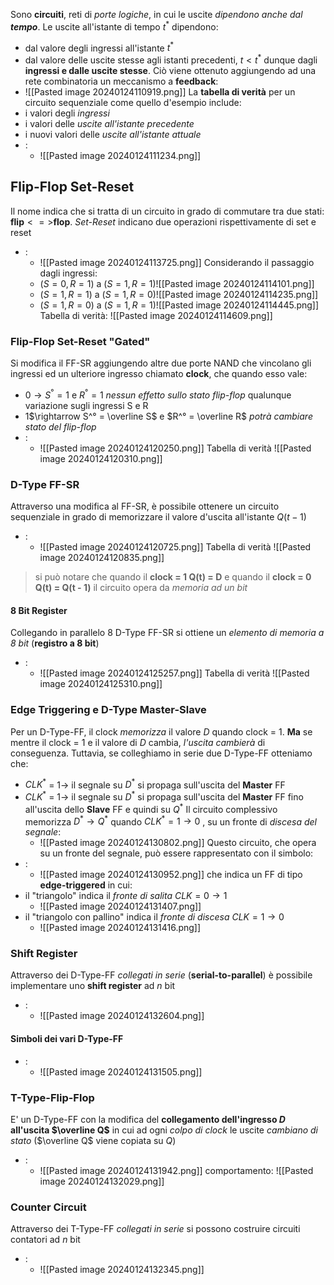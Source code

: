 Sono **circuiti**, reti di *porte logiche*, in cui le uscite *dipendono anche dal **tempo***.
Le uscite all'istante di tempo $t^*$ dipendono:
- dal valore degli ingressi all'istante $t^*$
- dal valore delle uscite stesse agli istanti precedenti, $t < t^*$
dunque dagli **ingressi e dalle uscite stesse**.
Ciò viene ottenuto aggiungendo ad una rete combinatoria un meccanismo a **feedback**:
- ![[Pasted image 20240124110919.png]]
La **tabella di verità** per un circuito sequenziale come quello d'esempio include:
- i valori degli *ingressi*
- i valori delle *uscite all'istante precedente*
- i nuovi valori delle *uscite all'istante attuale*
- :
	- ![[Pasted image 20240124111234.png]]
## Flip-Flop Set-Reset
Il nome indica che si tratta di un circuito in grado di commutare tra due stati: **flip**$<=>$**flop**.
*Set-Reset* indicano due operazioni rispettivamente di set e reset
- :
	- ![[Pasted image 20240124113725.png]]
	Considerando il passaggio dagli ingressi:
	- $(S = 0, R = 1)$ a $(S = 1, R = 1)$![[Pasted image 20240124114101.png]]
	- $(S = 1, R = 1)$ a $(S = 1, R = 0)$![[Pasted image 20240124114235.png]]
	- $(S = 1, R = 0)$ a $(S = 1, R = 1)$![[Pasted image 20240124114445.png]]
		Tabella di verità:
			![[Pasted image 20240124114609.png]]
### Flip-Flop Set-Reset "Gated"
Si modifica il FF-SR aggiungendo altre due porte NAND che vincolano gli ingressi ed un ulteriore ingresso chiamato **clock**, che quando esso vale:
- 0$\rightarrow S^° = 1$ e $R^° = 1$ *nessun effetto sullo stato flip-flop* qualunque variazione sugli ingressi S e R
- 1$\rightarrow S^° = \overline S$ e $R^° = \overline R$ *potrà cambiare stato del flip-flop*
- :
	- ![[Pasted image 20240124120250.png]]
		Tabella di verità
			![[Pasted image 20240124120310.png]]
### D-Type FF-SR
Attraverso una modifica al FF-SR, è possibile ottenere un circuito sequenziale in grado di memorizzare il valore d'uscita all'istante $Q(t- 1)$
- :
	- ![[Pasted image 20240124120725.png]]
		Tabella di verità
			![[Pasted image 20240124120835.png]]
> si può notare che quando il **clock = 1 Q(t) = D** e quando il **clock = 0 Q(t) = Q(t - 1)**
> il circuito opera da *memoria ad un bit*
#### 8 Bit Register
Collegando in parallelo 8 D-Type FF-SR si ottiene un *elemento di memoria a 8 bit* (**registro a 8 bit**)
- :
	- ![[Pasted image 20240124125257.png]]
		Tabella di verità
			![[Pasted image 20240124125310.png]]
### Edge Triggering e D-Type Master-Slave
Per un D-Type-FF, il clock *memorizza* il valore $D$ quando clock = $1$. **Ma** se mentre il clock = $1$ e il valore di $D$  cambia, *l'uscita cambierà* di conseguenza.
Tuttavia, se colleghiamo in serie due D-Type-FF otteniamo che:
- $CLK^*$ = $1\rightarrow$ il segnale su $D^*$ si propaga sull'uscita del **Master** FF
- $CLK^*$ = $1\rightarrow$ il segnale su $D^*$ si propaga sull'uscita del **Master** FF fino all'uscita dello **Slave** FF e quindi su $Q^*$
	Il circuito complessivo memorizza $D^*\rightarrow Q^*$ quando $CLK^* = 1\rightarrow 0$ , su un fronte di *discesa del segnale*:
	- ![[Pasted image 20240124130802.png]]
Questo circuito, che opera su un fronte del segnale, può essere rappresentato con il simbolo:
- :
	- ![[Pasted image 20240124130952.png]]
che indica un FF di tipo **edge-triggered** in cui:
- il "triangolo" indica il *fronte di salita* $CLK = 0\rightarrow 1$
	- ![[Pasted image 20240124131407.png]]
- il "triangolo con pallino" indica il *fronte di discesa* $CLK = 1\rightarrow 0$
	- ![[Pasted image 20240124131416.png]]

### Shift Register
Attraverso dei D-Type-FF *collegati in serie* (**serial-to-parallel**) è possibile implementare uno **shift register** ad $n$ bit
- :
	- ![[Pasted image 20240124132604.png]]
#### Simboli dei vari D-Type-FF
- :
	- ![[Pasted image 20240124131505.png]]
### T-Type-Flip-Flop
E' un D-Type-FF con la modifica del **collegamento dell'ingresso $D$ all'uscita $\overline Q$** in cui ad ogni *colpo di clock* le uscite *cambiano di stato* ($\overline Q$ viene copiata su $Q$)
- :
	- ![[Pasted image 20240124131942.png]]
		comportamento:
			![[Pasted image 20240124132029.png]]
### Counter Circuit
Attraverso dei T-Type-FF *collegati in serie* si possono costruire circuiti contatori ad $n$ bit
- :
	- ![[Pasted image 20240124132345.png]]